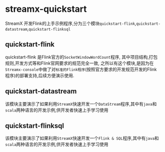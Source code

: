 # streamx-quickstart
StreamX 开发Flink的上手示例程序,分为三个模块`quickstart-flink`,`quickstart-datastream`,`quickstart-flinksql`

## quickstart-flink

quickstart-flink 是Flink官方的`SocketWindowWordCount`程序, 其中项目结构,打包规则,开发方式等和Flink官网要求的规范完全一致,
之所以有这个模块,是因为在`Streamx-console`中做了对`标准的Flink程序`(按照官方要求的开发规范开发的Flink程序)的部署支持,后续方便演示使用.

## quickstart-datastream

该模块主要演示了如果利用`StreamX`快速开发一个`DataStream`程序,其中有`java`和`scala`两种语言的开发示例,供开发者快速上手学习使用

## quickstart-flinksql

该模块主要演示了如果利用`StreamX`快速开发一个`Flink & SQL`程序,其中有`java`和`scala`两种语言的开发示例,供开发者快速上手学习使用

